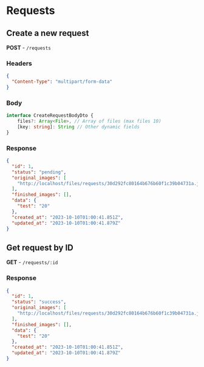 # Requests

## Create a new request

**POST** - `/requests`

### Headers

```json
{
  "Content-Type": "multipart/form-data"
}
```

### Body

```ts 
interface CreateRequestBodyDto {
    files?: Array<File>, // Array of files (max files 10)
    [key: string]: String // Other dynamic fields
}
```

### Response

```json 
{
  "id": 1,
  "status": "pending",
  "original_images": [
    "http://localhost/files/requests/30d292fc80164b676b60f1c39b04731a.jpeg"
  ],
  "finished_images": [],
  "data": {
    "test": "20"
  },
  "created_at": "2023-10-10T01:00:41.851Z",
  "updated_at": "2023-10-10T01:00:41.879Z"
}
```

## Get request by ID

**GET** - `/requests/:id`

### Response

```json 
{
  "id": 1,
  "status": "success",
  "original_images": [
    "http://localhost/files/requests/30d292fc80164b676b60f1c39b04731a.jpeg"
  ],
  "finished_images": [],
  "data": {
    "test": "20"
  },
  "created_at": "2023-10-10T01:00:41.851Z",
  "updated_at": "2023-10-10T01:00:41.879Z"
}
```